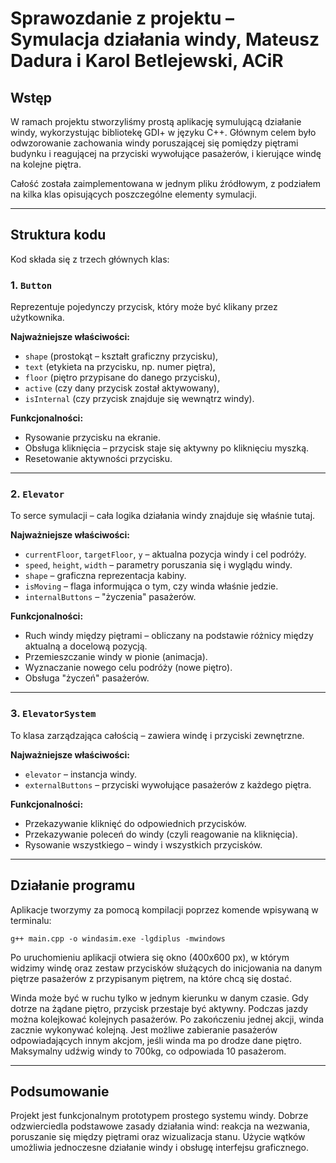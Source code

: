 # Sprawozdanie z projektu – Symulacja działania windy, Mateusz Dadura i Karol Betlejewski, ACiR

## Wstęp

W ramach projektu stworzyliśmy prostą aplikację symulującą działanie windy, wykorzystując bibliotekę GDI+ w języku C++. Głównym celem było odwzorowanie zachowania windy poruszającej się pomiędzy piętrami budynku i reagującej na przyciski wywołujące pasażerów, i kierujące windę na kolejne piętra.

Całość została zaimplementowana w jednym pliku źródłowym, z podziałem na kilka klas opisujących poszczególne elementy symulacji.

---

## Struktura kodu

Kod składa się z trzech głównych klas:

### 1. `Button`

Reprezentuje pojedynczy przycisk, który może być klikany przez użytkownika.

**Najważniejsze właściwości:**
- `shape` (prostokąt – kształt graficzny przycisku),
- `text` (etykieta na przycisku, np. numer piętra),
- `floor` (piętro przypisane do danego przycisku),
- `active` (czy dany przycisk został aktywowany),
- `isInternal` (czy przycisk znajduje się wewnątrz windy).

**Funkcjonalności:**
- Rysowanie przycisku na ekranie.
- Obsługa kliknięcia – przycisk staje się aktywny po kliknięciu myszką.
- Resetowanie aktywności przycisku.

---

### 2. `Elevator`

To serce symulacji – cała logika działania windy znajduje się właśnie tutaj.

**Najważniejsze właściwości:**
- `currentFloor`, `targetFloor`, `y` – aktualna pozycja windy i cel podróży.
- `speed`, `height`, `width` – parametry poruszania się i wyglądu windy.
- `shape` – graficzna reprezentacja kabiny.
- `isMoving` – flaga informująca o tym, czy winda właśnie jedzie.
- `internalButtons` – "życzenia" pasażerów.

**Funkcjonalności:**
- Ruch windy między piętrami – obliczany na podstawie różnicy między aktualną a docelową pozycją.
- Przemieszczanie windy w pionie (animacja).
- Wyznaczanie nowego celu podróży (nowe piętro).
- Obsługa "życzeń" pasażerów.

---

### 3. `ElevatorSystem`

To klasa zarządzająca całością – zawiera windę i przyciski zewnętrzne.

**Najważniejsze właściwości:**
- `elevator` – instancja windy.
- `externalButtons` – przyciski wywołujące pasażerów z każdego piętra.

**Funkcjonalności:**
- Przekazywanie kliknięć do odpowiednich przycisków.
- Przekazywanie poleceń do windy (czyli reagowanie na kliknięcia).
- Rysowanie wszystkiego – windy i wszystkich przycisków.

---

## Działanie programu

Aplikacje tworzymy za pomocą kompilacji poprzez komende wpisywaną w terminalu:

`g++ main.cpp -o windasim.exe -lgdiplus -mwindows`

Po uruchomieniu aplikacji otwiera się okno (400x600 px), w którym widzimy windę oraz zestaw przycisków służących do inicjowania na danym piętrze pasażerów z przypisanym piętrem, na które chcą się dostać.

Winda może być w ruchu tylko w jednym kierunku w danym czasie. Gdy dotrze na żądane piętro, przycisk przestaje być aktywny. Podczas jazdy można kolejkować kolejnych pasażerów. Po zakończeniu jednej akcji, winda zacznie wykonywać kolejną. Jest możliwe zabieranie pasażerów odpowiadających innym akcjom, jeśli winda ma po drodze dane piętro. Maksymalny udźwig windy to 700kg, co odpowiada 10 pasażerom.

---

## Podsumowanie

Projekt jest funkcjonalnym prototypem prostego systemu windy. Dobrze odzwierciedla podstawowe zasady działania wind: reakcja na wezwania, poruszanie się między piętrami oraz wizualizacja stanu. Użycie wątków umożliwia jednoczesne działanie windy i obsługę interfejsu graficznego.

